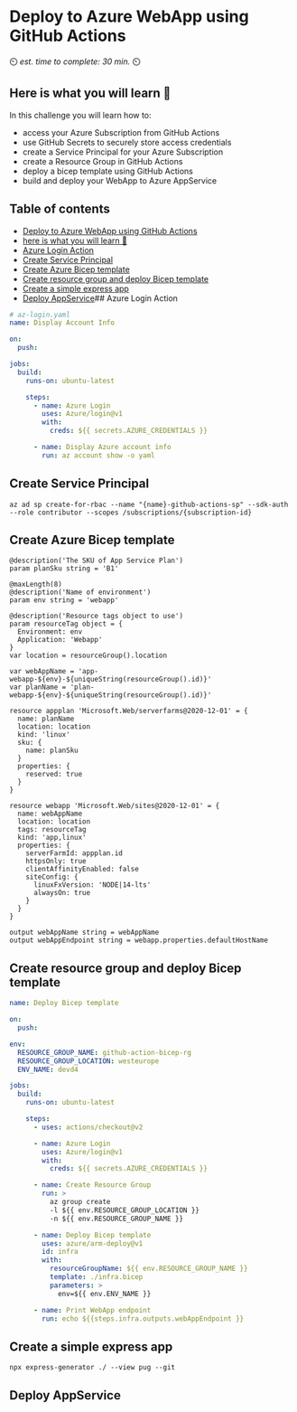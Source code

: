 # Deploy to Azure WebApp using GitHub Actions

⏲️ _est. time to complete: 30 min._ ⏲️

## Here is what you will learn 🎯

In this challenge you will learn how to:

- access your Azure Subscription from GitHub Actions
- use GitHub Secrets to securely store access credentials
- create a Service Principal for your Azure Subscription
- create a Resource Group in GitHub Actions
- deploy a bicep template using GitHub Actions
- build and deploy your WebApp to Azure AppService

## Table of contents

- [Deploy to Azure WebApp using GitHub Actions](#deploy-to-azure-webapp-using-github-actions)
- [here is what you will learn 🎯](#here-is-what-you-will-learn-)
- [Azure Login Action](#azure-login-action)
- [Create Service Principal](#create-service-principal)
- [Create Azure Bicep template](#create-azure-bicep-template)
- [Create resource group and deploy Bicep template](#create-resource-group-and-deploy-bicep-template)
- [Create a simple express app](#create-a-simple-express-app)
- [Deploy AppService](#deploy-appservice)## Azure Login Action

```yaml
# az-login.yaml
name: Display Account Info

on:
  push:

jobs:
  build:
    runs-on: ubuntu-latest

    steps:
      - name: Azure Login
        uses: Azure/login@v1
        with:
          creds: ${{ secrets.AZURE_CREDENTIALS }}

      - name: Display Azure account info
        run: az account show -o yaml
```

## Create Service Principal

```shell
az ad sp create-for-rbac --name "{name}-github-actions-sp" --sdk-auth --role contributor --scopes /subscriptions/{subscription-id}
```

## Create Azure Bicep template

```bicep
@description('The SKU of App Service Plan')
param planSku string = 'B1'

@maxLength(8)
@description('Name of environment')
param env string = 'webapp'

@description('Resource tags object to use')
param resourceTag object = {
  Environment: env
  Application: 'Webapp'
}
var location = resourceGroup().location

var webAppName = 'app-webapp-${env}-${uniqueString(resourceGroup().id)}'
var planName = 'plan-webapp-${env}-${uniqueString(resourceGroup().id)}'

resource appplan 'Microsoft.Web/serverfarms@2020-12-01' = {
  name: planName
  location: location
  kind: 'linux'
  sku: {
    name: planSku
  }
  properties: {
    reserved: true
  }
}

resource webapp 'Microsoft.Web/sites@2020-12-01' = {
  name: webAppName
  location: location
  tags: resourceTag
  kind: 'app,linux'
  properties: {
    serverFarmId: appplan.id
    httpsOnly: true
    clientAffinityEnabled: false
    siteConfig: {
      linuxFxVersion: 'NODE|14-lts'
      alwaysOn: true
    }
  }
}

output webAppName string = webAppName
output webAppEndpoint string = webapp.properties.defaultHostName
```

## Create resource group and deploy Bicep template

```yaml
name: Deploy Bicep template

on:
  push:

env:
  RESOURCE_GROUP_NAME: github-action-bicep-rg
  RESOURCE_GROUP_LOCATION: westeurope
  ENV_NAME: devd4

jobs:
  build:
    runs-on: ubuntu-latest

    steps:
      - uses: actions/checkout@v2

      - name: Azure Login
        uses: Azure/login@v1
        with:
          creds: ${{ secrets.AZURE_CREDENTIALS }}

      - name: Create Resource Group
        run: >
          az group create
          -l ${{ env.RESOURCE_GROUP_LOCATION }}
          -n ${{ env.RESOURCE_GROUP_NAME }}

      - name: Deploy Bicep template
        uses: azure/arm-deploy@v1
        id: infra
        with:
          resourceGroupName: ${{ env.RESOURCE_GROUP_NAME }}
          template: ./infra.bicep
          parameters: >
            env=${{ env.ENV_NAME }}

      - name: Print WebApp endpoint
        run: echo ${{steps.infra.outputs.webAppEndpoint }}
```

## Create a simple express app

```shell
npx express-generator ./ --view pug --git
```

## Deploy AppService

```yaml

```
